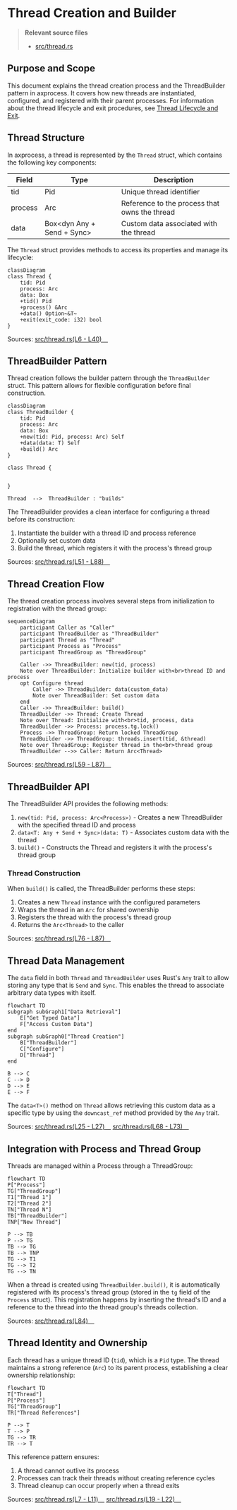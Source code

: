 # Thread Creation and Builder

> **Relevant source files**
> * [src/thread.rs](https://github.com/Starry-OS/axprocess/blob/57d44806/src/thread.rs)

## Purpose and Scope

This document explains the thread creation process and the ThreadBuilder pattern in axprocess. It covers how new threads are instantiated, configured, and registered with their parent processes. For information about the thread lifecycle and exit procedures, see [Thread Lifecycle and Exit](/Starry-OS/axprocess/4.2-thread-lifecycle-and-exit).

## Thread Structure

In axprocess, a thread is represented by the `Thread` struct, which contains the following key components:

|Field|Type|Description|
| --- | --- | --- |
|tid|Pid|Unique thread identifier|
|process|Arc<Process>|Reference to the process that owns the thread|
|data|Box<dyn Any + Send + Sync>|Custom data associated with the thread|

The `Thread` struct provides methods to access its properties and manage its lifecycle:

```mermaid
classDiagram
class Thread {
    tid: Pid
    process: Arc
    data: Box
    +tid() Pid
    +process() &Arc
    +data() Option~&T~
    +exit(exit_code: i32) bool
}

```

Sources: [src/thread.rs(L6 - L40)&emsp;](https://github.com/Starry-OS/axprocess/blob/57d44806/src/thread.rs#L6-L40)

## ThreadBuilder Pattern

Thread creation follows the builder pattern through the `ThreadBuilder` struct. This pattern allows for flexible configuration before final construction.

```mermaid
classDiagram
class ThreadBuilder {
    tid: Pid
    process: Arc
    data: Box
    +new(tid: Pid, process: Arc) Self
    +data(data: T) Self
    +build() Arc
}

class Thread {
    
    
}

Thread  -->  ThreadBuilder : "builds"
```

The ThreadBuilder provides a clean interface for configuring a thread before its construction:

1. Instantiate the builder with a thread ID and process reference
2. Optionally set custom data
3. Build the thread, which registers it with the process's thread group

Sources: [src/thread.rs(L51 - L88)&emsp;](https://github.com/Starry-OS/axprocess/blob/57d44806/src/thread.rs#L51-L88)

## Thread Creation Flow

The thread creation process involves several steps from initialization to registration with the thread group:

```mermaid
sequenceDiagram
    participant Caller as "Caller"
    participant ThreadBuilder as "ThreadBuilder"
    participant Thread as "Thread"
    participant Process as "Process"
    participant ThreadGroup as "ThreadGroup"

    Caller ->> ThreadBuilder: new(tid, process)
    Note over ThreadBuilder: Initialize builder with<br>thread ID and process
    opt Configure thread
        Caller ->> ThreadBuilder: data(custom_data)
        Note over ThreadBuilder: Set custom data
    end
    Caller ->> ThreadBuilder: build()
    ThreadBuilder ->> Thread: Create Thread
    Note over Thread: Initialize with<br>tid, process, data
    ThreadBuilder ->> Process: process.tg.lock()
    Process ->> ThreadGroup: Return locked ThreadGroup
    ThreadBuilder ->> ThreadGroup: threads.insert(tid, &thread)
    Note over ThreadGroup: Register thread in the<br>thread group
    ThreadBuilder -->> Caller: Return Arc<Thread>
```

Sources: [src/thread.rs(L59 - L87)&emsp;](https://github.com/Starry-OS/axprocess/blob/57d44806/src/thread.rs#L59-L87)

## ThreadBuilder API

The ThreadBuilder API provides the following methods:

1. `new(tid: Pid, process: Arc<Process>)` - Creates a new ThreadBuilder with the specified thread ID and process
2. `data<T: Any + Send + Sync>(data: T)` - Associates custom data with the thread
3. `build()` - Constructs the Thread and registers it with the process's thread group

### Thread Construction

When `build()` is called, the ThreadBuilder performs these steps:

1. Creates a new `Thread` instance with the configured parameters
2. Wraps the thread in an `Arc` for shared ownership
3. Registers the thread with the process's thread group
4. Returns the `Arc<Thread>` to the caller

Sources: [src/thread.rs(L76 - L87)&emsp;](https://github.com/Starry-OS/axprocess/blob/57d44806/src/thread.rs#L76-L87)

## Thread Data Management

The `data` field in both `Thread` and `ThreadBuilder` uses Rust's `Any` trait to allow storing any type that is `Send` and `Sync`. This enables the thread to associate arbitrary data types with itself.

```mermaid
flowchart TD
subgraph subGraph1["Data Retrieval"]
    E["Get Typed Data"]
    F["Access Custom Data"]
end
subgraph subGraph0["Thread Creation"]
    B["ThreadBuilder"]
    C["Configure"]
    D["Thread"]
end

B --> C
C --> D
D --> E
E --> F
```

The `data<T>()` method on `Thread` allows retrieving this custom data as a specific type by using the `downcast_ref` method provided by the `Any` trait.

Sources: [src/thread.rs(L25 - L27)&emsp;](https://github.com/Starry-OS/axprocess/blob/57d44806/src/thread.rs#L25-L27) [src/thread.rs(L68 - L73)&emsp;](https://github.com/Starry-OS/axprocess/blob/57d44806/src/thread.rs#L68-L73)

## Integration with Process and Thread Group

Threads are managed within a Process through a ThreadGroup:

```mermaid
flowchart TD
P["Process"]
TG["ThreadGroup"]
T1["Thread 1"]
T2["Thread 2"]
TN["Thread N"]
TB["ThreadBuilder"]
TNP["New Thread"]

P --> TB
P --> TG
TB --> TG
TB --> TNP
TG --> T1
TG --> T2
TG --> TN
```

When a thread is created using `ThreadBuilder.build()`, it is automatically registered with its process's thread group (stored in the `tg` field of the `Process` struct). This registration happens by inserting the thread's ID and a reference to the thread into the thread group's threads collection.

Sources: [src/thread.rs(L84)&emsp;](https://github.com/Starry-OS/axprocess/blob/57d44806/src/thread.rs#L84-L84)

## Thread Identity and Ownership

Each thread has a unique thread ID (`tid`), which is a `Pid` type. The thread maintains a strong reference (`Arc`) to its parent process, establishing a clear ownership relationship:

```mermaid
flowchart TD
T["Thread"]
P["Process"]
TG["ThreadGroup"]
TR["Thread References"]

P --> T
T --> P
TG --> TR
TR --> T
```

This reference pattern ensures:

1. A thread cannot outlive its process
2. Processes can track their threads without creating reference cycles
3. Thread cleanup can occur properly when a thread exits

Sources: [src/thread.rs(L7 - L11)&emsp;](https://github.com/Starry-OS/axprocess/blob/57d44806/src/thread.rs#L7-L11) [src/thread.rs(L19 - L22)&emsp;](https://github.com/Starry-OS/axprocess/blob/57d44806/src/thread.rs#L19-L22)